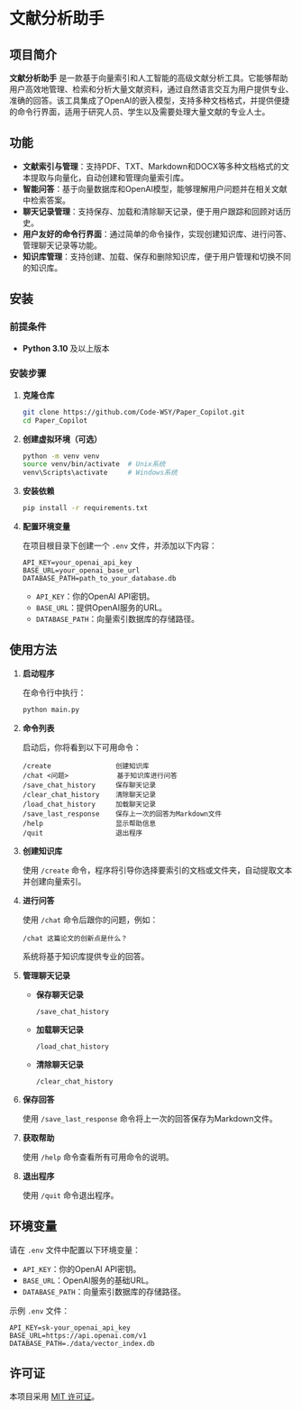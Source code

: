 # 文献分析助手

## 项目简介

**文献分析助手** 是一款基于向量索引和人工智能的高级文献分析工具。它能够帮助用户高效地管理、检索和分析大量文献资料，通过自然语言交互为用户提供专业、准确的回答。该工具集成了OpenAI的嵌入模型，支持多种文档格式，并提供便捷的命令行界面，适用于研究人员、学生以及需要处理大量文献的专业人士。

## 功能

- **文献索引与管理**：支持PDF、TXT、Markdown和DOCX等多种文档格式的文本提取与向量化，自动创建和管理向量索引库。
- **智能问答**：基于向量数据库和OpenAI模型，能够理解用户问题并在相关文献中检索答案。
- **聊天记录管理**：支持保存、加载和清除聊天记录，便于用户跟踪和回顾对话历史。
- **用户友好的命令行界面**：通过简单的命令操作，实现创建知识库、进行问答、管理聊天记录等功能。
- **知识库管理**：支持创建、加载、保存和删除知识库，便于用户管理和切换不同的知识库。

## 安装

### 前提条件

- **Python 3.10** 及以上版本

### 安装步骤

1. **克隆仓库**

   ```bash
   git clone https://github.com/Code-WSY/Paper_Copilot.git
   cd Paper_Copilot
   ```

2. **创建虚拟环境（可选）**

   ```bash
   python -m venv venv
   source venv/bin/activate  # Unix系统
   venv\Scripts\activate     # Windows系统
   ```

3. **安装依赖**

   ```bash
   pip install -r requirements.txt
   ```

4. **配置环境变量**

   在项目根目录下创建一个 `.env` 文件，并添加以下内容：

   ```env
   API_KEY=your_openai_api_key
   BASE_URL=your_openai_base_url
   DATABASE_PATH=path_to_your_database.db
   ```

   - `API_KEY`：你的OpenAI API密钥。
   - `BASE_URL`：提供OpenAI服务的URL。
   - `DATABASE_PATH`：向量索引数据库的存储路径。

## 使用方法

1. **启动程序**

   在命令行中执行：

   ```bash
   python main.py
   ```

2. **命令列表**

   启动后，你将看到以下可用命令：

   ```
   /create                创建知识库
   /chat <问题>            基于知识库进行问答
   /save_chat_history     保存聊天记录
   /clear_chat_history    清除聊天记录
   /load_chat_history     加载聊天记录
   /save_last_response    保存上一次的回答为Markdown文件
   /help                  显示帮助信息
   /quit                  退出程序
   ```

3. **创建知识库**

   使用 `/create` 命令，程序将引导你选择要索引的文档或文件夹，自动提取文本并创建向量索引。

4. **进行问答**

   使用 `/chat` 命令后跟你的问题，例如：

   ```
   /chat 这篇论文的创新点是什么？
   ```

   系统将基于知识库提供专业的回答。

5. **管理聊天记录**

   - **保存聊天记录**

     ```
     /save_chat_history
     ```

   - **加载聊天记录**

     ```
     /load_chat_history
     ```

   - **清除聊天记录**

     ```
     /clear_chat_history
     ```

6. **保存回答**

   使用 `/save_last_response` 命令将上一次的回答保存为Markdown文件。

7. **获取帮助**

   使用 `/help` 命令查看所有可用命令的说明。

8. **退出程序**

   使用 `/quit` 命令退出程序。

## 环境变量

请在 `.env` 文件中配置以下环境变量：

- `API_KEY`：你的OpenAI API密钥。
- `BASE_URL`：OpenAI服务的基础URL。
- `DATABASE_PATH`：向量索引数据库的存储路径。

示例 `.env` 文件：

```env
API_KEY=sk-your_openai_api_key
BASE_URL=https://api.openai.com/v1
DATABASE_PATH=./data/vector_index.db
```

## 许可证

本项目采用 [MIT 许可证](LICENSE)。